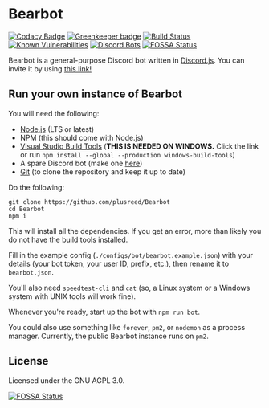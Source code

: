 # Bearbot

[![Codacy Badge](https://api.codacy.com/project/badge/Grade/2267369eaca84cd68e72373266e7b72d)](https://app.codacy.com/app/reed/Bearbot?utm_source=github.com&utm_medium=referral&utm_content=plusreed/Bearbot&utm_campaign=badger)
[![Greenkeeper badge](https://badges.greenkeeper.io/plusreed/Bearbot.svg)](https://greenkeeper.io/)
[![Build Status](https://travis-ci.com/plusreed/Bearbot.svg?branch=master)](https://travis-ci.com/plusreed/Bearbot)
[![Known Vulnerabilities](https://snyk.io/test/github/plusreed/bearbot/badge.svg?targetFile=package.json)](https://snyk.io/test/github/plusreed/bearbot?targetFile=package.json)
[![Discord Bots](https://discordbots.org/api/widget/status/412139349770108939.svg)](https://discordbots.org/bot/412139349770108939)
[![FOSSA Status](https://app.fossa.io/api/projects/git%2Bgithub.com%2Fplusreed%2FBearbot.svg?type=shield)](https://app.fossa.io/projects/git%2Bgithub.com%2Fplusreed%2FBearbot?ref=badge_shield)

Bearbot is a general-purpose Discord bot written in [Discord.js](https://discord.js.org). You can invite it by using [this link!](https://discordapp.com/api/oauth2/authorize?client_id=412139349770108939&permissions=372632694&scope=bot)

## Run your own instance of Bearbot

You will need the following:

* [Node.js](https://nodejs.org) (LTS or latest)
* NPM (this should come with Node.js)
* [Visual Studio Build Tools](https://aka.ms/BuildTools) (**THIS IS NEEDED ON WINDOWS.** Click the link or run `npm install --global --production windows-build-tools`)
* A spare Discord bot (make one [here](https://discordapp.com/developers/))
* [Git](https://git-scm.org) (to clone the repository and keep it up to date)

Do the following:

```shell
git clone https://github.com/plusreed/Bearbot
cd Bearbot
npm i
```

This will install all the dependencies. If you get an error, more than likely you do not have the build tools installed.

Fill in the example config (`./configs/bot/bearbot.example.json`) with your details (your bot token, your user ID, prefix, etc.), then rename it to `bearbot.json`.

You'll also need `speedtest-cli` and `cat` (so, a Linux system or a Windows system with UNIX tools will work fine).

Whenever you're ready, start up the bot with `npm run bot`.

You could also use something like `forever`, `pm2`, or `nodemon` as a process manager. Currently, the public Bearbot instance runs on `pm2`.

## License

Licensed under the GNU AGPL 3.0.


[![FOSSA Status](https://app.fossa.io/api/projects/git%2Bgithub.com%2Fplusreed%2FBearbot.svg?type=large)](https://app.fossa.io/projects/git%2Bgithub.com%2Fplusreed%2FBearbot?ref=badge_large)